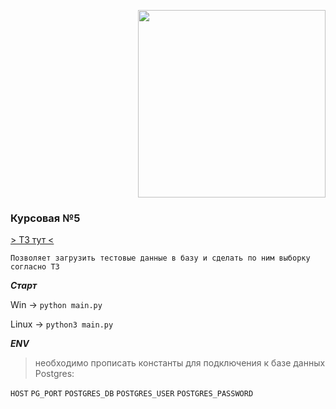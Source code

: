 <p align="right">
  <img alt="" src="https://i.ibb.co/Lpk3tgK/c3-removebg-preview.png" width="300">
</p>

### Курсовая №5
[> ТЗ тут <](https://www.notion.so/skyengpublic/5-1006b67899fb4ce1bd97668c09352453)

`Позволяет загрузить тестовые данные в базу и сделать по ним выборку согласно ТЗ`

***Старт***

Win -> `python main.py`

Linux -> `python3 main.py`

***ENV***

> необходимо прописать константы для подключения к базе данных Postgres:

```HOST``` ```PG_PORT``` ```POSTGRES_DB``` ```POSTGRES_USER``` ```POSTGRES_PASSWORD```
